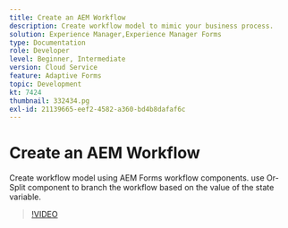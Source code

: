 ```yaml
---
title: Create an AEM Workflow
description: Create workflow model to mimic your business process.
solution: Experience Manager,Experience Manager Forms
type: Documentation
role: Developer
level: Beginner, Intermediate
version: Cloud Service
feature: Adaptive Forms
topic: Development
kt: 7424
thumbnail: 332434.pg
exl-id: 21139665-eef2-4582-a360-bd4b8dafaf6c
---
```

# Create an AEM Workflow

Create workflow model using AEM Forms workflow components. use Or-Split component to branch the workflow based on the value of the state variable.

>[!VIDEO](https://video.tv.adobe.com/v/332434?quality=12&learn=on)
